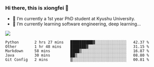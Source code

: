 ### Hi there, this is xiongfei 👋


- 🔭 I’m currently a 1st year PhD student at Kyushu University.
- 🌱 I’m currently learning software engineering, deep learning...

<!--
**Toma62299781/Toma62299781** is a ✨ _special_ ✨ repository because its `README.md` (this file) appears on your GitHub profile.
Here are some ideas to get you started:
-->

![](https://github-readme-stats.vercel.app/api?username=Toma62299781)

<!--START_SECTION:waka-->
```text
Python       2 hrs 27 mins   ██████████▓░░░░░░░░░░░░░░   42.37 % 
Other        1 hr 48 mins    ███████▓░░░░░░░░░░░░░░░░░   31.15 % 
Markdown     58 mins         ████▒░░░░░░░░░░░░░░░░░░░░   16.87 % 
Java         30 mins         ██▒░░░░░░░░░░░░░░░░░░░░░░   08.80 % 
Git Config   2 mins          ▒░░░░░░░░░░░░░░░░░░░░░░░░   00.81 % 
```
<!--END_SECTION:waka-->

